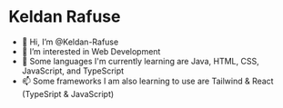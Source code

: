 # Keldan Rafuse

- 👋 Hi, I’m @Keldan-Rafuse
- 👀 I’m interested in Web Development
- 🌱 Some languages I'm currently learning are Java, HTML, CSS, JavaScript, and TypeScript
- 📫 Some frameworks I am also learning to use are Tailwind & React (TypeSript & JavaScript)
